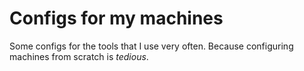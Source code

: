 # Configs for my machines

Some configs for the tools that I use very often. Because configuring machines from scratch is *tedious*.
